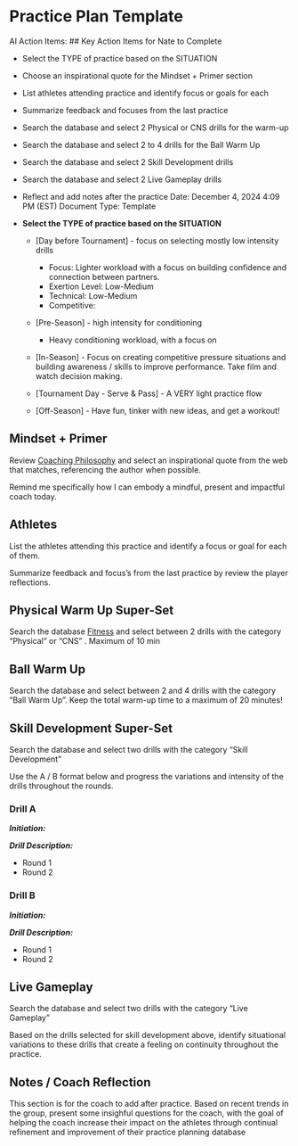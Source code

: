 # Practice Plan Template

AI Action Items: ## Key Action Items for Nate to Complete

- Select the TYPE of practice based on the SITUATION
- Choose an inspirational quote for the Mindset + Primer section
- List athletes attending practice and identify focus or goals for each
- Summarize feedback and focuses from the last practice
- Search the database and select 2 Physical or CNS drills for the warm-up
- Search the database and select 2 to 4 drills for the Ball Warm Up
- Search the database and select 2 Skill Development drills
- Search the database and select 2 Live Gameplay drills
- Reflect and add notes after the practice
Date: December 4, 2024 4:09 PM (EST)
Document Type: Template

- **Select the TYPE of practice based on the SITUATION**
    - [Day before Tournament] - focus on selecting mostly low intensity drills
        - Focus: Lighter workload with a focus on building confidence and connection between partners.
        - Exertion Level: Low-Medium
        - Technical: Low-Medium
        - Competitive:
    - [Pre-Season]  - high intensity for conditioning
        
        - Heavy conditioning workload, with a focus on 
        
    - [In-Season] - Focus on creating competitive pressure situations and building awareness / skills to improve performance. Take film and watch decision making.
    - [Tournament Day - Serve & Pass] - A VERY light practice flow
    - [Off-Season] - Have fun, tinker with new ideas, and get a workout!

## Mindset + Primer

Review [Coaching Philosophy](Coaching%20Philosophy%2014382649815e8076ab84e9d11e9ff621.md) and select an inspirational quote from the web that matches, referencing the author when possible.

Remind me specifically how I can embody a mindful, present and impactful coach today. 

## Athletes

List the athletes attending this practice and identify a focus or goal for each of them.

Summarize feedback and focus’s from the last practice by review the player reflections. 

## Physical Warm Up Super-Set

Search the database [Fitness](https://www.notion.so/15882649815e803a80a1f494183d692b?pvs=21) and select between 2 drills with the category “Physical” or “CNS” . Maximum of 10 min

## Ball Warm Up

Search the database [](Drills%20&%20Games%2014482649815e8025b18fd912d1eb29d4.md) and select between 2 and 4 drills with the category “Ball Warm Up”.  Keep the total warm-up time to a maximum of 20 minutes!

## Skill Development Super-Set

Search the database [](Drills%20&%20Games%2014482649815e8025b18fd912d1eb29d4.md) and select two drills with the category “Skill Development”

Use the A / B format below and progress the variations and intensity of the drills throughout the rounds. 

### Drill A

***Initiation:***

***Drill Description:*** 

- Round 1
- Round 2

### **Drill B**

***Initiation:***

***Drill Description:*** 

- Round 1
- Round 2

## Live Gameplay

Search the database [](Drills%20&%20Games%2014482649815e8025b18fd912d1eb29d4.md) and select two drills with the category “Live Gameplay”

Based on the drills selected for skill development above, identify situational variations to these drills that create a feeling on continuity throughout the practice. 

## Notes / Coach Reflection

This section is for the coach to add after practice. Based on recent trends in the group, present some insighful questions for the coach, with the goal of helping the coach increase their impact on the athletes through continual refinement and improvement of their practice planning database